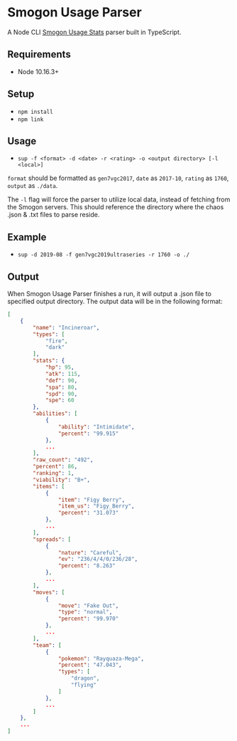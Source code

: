 # Smogon Usage Parser

A Node CLI [Smogon Usage Stats](https://www.smogon.com/stats) parser built in TypeScript.

## Requirements

* Node 10.16.3+

## Setup

* `npm install`
* `npm link`

## Usage

* `sup -f <format> -d <date> -r <rating> -o <output directory> [-l <local>]`

`format` should be formatted as `gen7vgc2017`, `date` as `2017-10`, `rating` as `1760`,  `output` as `./data`. 

The `-l` flag will force the parser to utilize local data, instead of fetching from the Smogon servers. This should reference the directory where the chaos .json & .txt files to parse reside.

## Example

* `sup -d 2019-08 -f gen7vgc2019ultraseries -r 1760 -o ./`

## Output

When Smogon Usage Parser finishes a run, it will output a .json file to specified output directory. The output data will be in the following format:

```json
[
    {
        "name": "Incineroar",
        "types": [
            "fire",
            "dark"
        ],
        "stats": {
            "hp": 95,
            "atk": 115,
            "def": 90,
            "spa": 80,
            "spd": 90,
            "spe": 60
        },
        "abilities": [
            {
                "ability": "Intimidate",
                "percent": "99.915"
            },
            ...
        ],
        "raw_count": "492",
        "percent": 86,
        "ranking": 1,
        "viability": "B+",
        "items": [
            {
                "item": "Figy Berry",
                "item_us": "Figy_Berry",
                "percent": "31.073"
            },
            ...
        ],
        "spreads": [
            {
                "nature": "Careful",
                "ev": "236/4/4/0/236/28",
                "percent": "8.263"
            },
            ...
        ],
        "moves": [
            {
                "move": "Fake Out",
                "type": "normal",
                "percent": "99.970"
            },
            ...
        ],
        "team": [
            {
                "pokemon": "Rayquaza-Mega",
                "percent": "47.043",
                "types": [
                    "dragon",
                    "flying"
                ]
            },
            ...
        ]
    },
    ...
]
```
